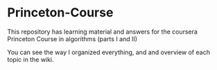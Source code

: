 # Princeton-Course

This repository has learning material and answers for the coursera Princeton Course in algorithms (parts I and II)

You can see the way I organized everything, and and overview of each topic in the wiki.
